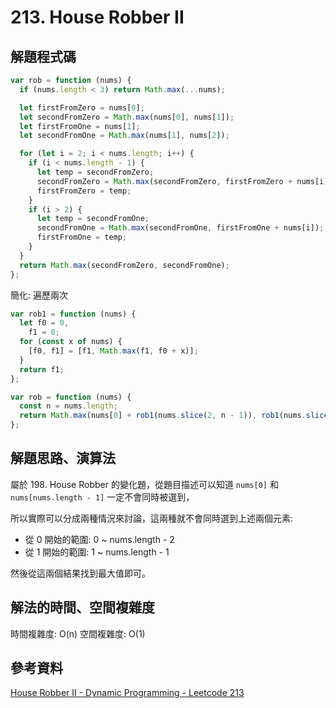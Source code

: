 # 213. House Robber II

## 解題程式碼

```javascript
var rob = function (nums) {
  if (nums.length < 3) return Math.max(...nums);

  let firstFromZero = nums[0];
  let secondFromZero = Math.max(nums[0], nums[1]);
  let firstFromOne = nums[1];
  let secondFromOne = Math.max(nums[1], nums[2]);

  for (let i = 2; i < nums.length; i++) {
    if (i < nums.length - 1) {
      let temp = secondFromZero;
      secondFromZero = Math.max(secondFromZero, firstFromZero + nums[i]);
      firstFromZero = temp;
    }
    if (i > 2) {
      let temp = secondFromOne;
      secondFromOne = Math.max(secondFromOne, firstFromOne + nums[i]);
      firstFromOne = temp;
    }
  }
  return Math.max(secondFromZero, secondFromOne);
};
```

簡化: 遍歷兩次

```javascript
var rob1 = function (nums) {
  let f0 = 0,
    f1 = 0;
  for (const x of nums) {
    [f0, f1] = [f1, Math.max(f1, f0 + x)];
  }
  return f1;
};

var rob = function (nums) {
  const n = nums.length;
  return Math.max(nums[0] + rob1(nums.slice(2, n - 1)), rob1(nums.slice(1)));
};
```

## 解題思路、演算法

屬於 198. House Robber 的變化題，從題目描述可以知道 `nums[0]` 和 `nums[nums.length - 1]` 一定不會同時被選到，

所以實際可以分成兩種情況來討論，這兩種就不會同時選到上述兩個元素:

- 從 0 開始的範圍: 0 ~ nums.length - 2
- 從 1 開始的範圍: 1 ~ nums.length - 1

然後從這兩個結果找到最大值即可。

## 解法的時間、空間複雜度

時間複雜度: O(n)
空間複雜度: O(1)

## 參考資料

[House Robber II - Dynamic Programming - Leetcode 213](https://youtu.be/rWAJCfYYOvM)
